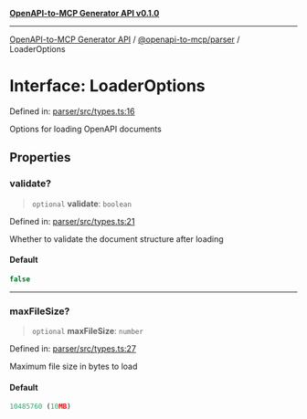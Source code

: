 [**OpenAPI-to-MCP Generator API v0.1.0**](../../../README.md)

***

[OpenAPI-to-MCP Generator API](../../../modules.md) / [@openapi-to-mcp/parser](../README.md) / LoaderOptions

# Interface: LoaderOptions

Defined in: [parser/src/types.ts:16](https://github.com/salacoste/openapi-mcp-generator/blob/fda5c6400a831cddbad9eacd652e11b2f7410b22/packages/parser/src/types.ts#L16)

Options for loading OpenAPI documents

## Properties

### validate?

> `optional` **validate**: `boolean`

Defined in: [parser/src/types.ts:21](https://github.com/salacoste/openapi-mcp-generator/blob/fda5c6400a831cddbad9eacd652e11b2f7410b22/packages/parser/src/types.ts#L21)

Whether to validate the document structure after loading

#### Default

```ts
false
```

***

### maxFileSize?

> `optional` **maxFileSize**: `number`

Defined in: [parser/src/types.ts:27](https://github.com/salacoste/openapi-mcp-generator/blob/fda5c6400a831cddbad9eacd652e11b2f7410b22/packages/parser/src/types.ts#L27)

Maximum file size in bytes to load

#### Default

```ts
10485760 (10MB)
```
